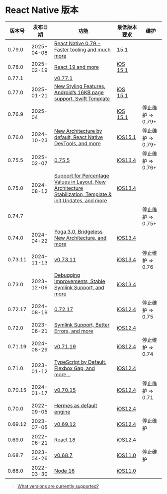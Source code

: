 #  React Native 版本

| 版本号  | 发布日期   | 功能                                                         | 最低版本要求                                                 | 维护              |
| ------- | ---------- | ------------------------------------------------------------ | ------------------------------------------------------------ | ----------------- |
| 0.79.0  | 2025-04-08 | [React Native 0.79 - Faster tooling and much more](https://reactnative.dev/blog/2025/04/08/react-native-0.79) | [15.1](https://github.com/facebook/react-native/blob/v0.79.0/packages/react-native/scripts/cocoapods/helpers.rb) |                   |
| 0.78.0  | 2025-02-19 | [React 19 and more](https://reactnative.dev/blog/2025/02/19/react-native-0.78) | [iOS 15.1](https://github.com/facebook/react-native/blob/v0.78.0/packages/react-native/scripts/cocoapods/helpers.rb) |                   |
| 0.77.1  |            | [v0.77.1](https://github.com/facebook/react-native/releases/tag/v0.77.1) |                                                              |                   |
| 0.77.0  | 2025-01-21 | [New Styling Features, Android’s 16KB page support, Swift Template](https://reactnative.dev/blog/2025/01/21/version-0.77) | [iOS 15.1](https://github.com/facebook/react-native/blob/v0.77.0/packages/react-native/scripts/cocoapods/helpers.rb) |                   |
| 0.76.9  | 2025-04    |                                                              | [iOS 15.1](https://github.com/facebook/react-native/blob/v0.76.7/packages/react-native/scripts/cocoapods/helpers.rb) | 停止维护 => 0.79+ |
| 0.76.0  | 2024-10-23 | [New Architecture by default, React Native DevTools, and more](https://reactnative.dev/blog/2024/10/23/release-0.76-new-architecture) | [iOS15.1](https://github.com/facebook/react-native/blob/v0.76.0/packages/react-native/scripts/cocoapods/helpers.rb) | 停止维护 => 0.79+ |
| 0.75.5  | 2025-02-07 | [0.75.5](https://github.com/facebook/react-native/releases/tag/v0.75.5) | [iOS13.4](https://github.com/facebook/react-native/blob/v0.75.0/packages/react-native/scripts/cocoapods/helpers.rb) | 停止维护 => 0.76+ |
| 0.75.0  | 2024-08-12 | [Support for Percentage Values in Layout, New Architecture Stabilization, Template & init Updates, and more](https://reactnative.dev/blog/2024/08/12/release-0.75) | [iOS13.4](https://github.com/facebook/react-native/blob/v0.75.0/packages/react-native/scripts/cocoapods/helpers.rb) |                   |
| 0.74.7  |            | [](https://github.com/facebook/react-native/releases/tag/v0.74.7) |                                                              | 停止维护 => 0.75+ |
| 0.74.0  | 2024-04-22 | [Yoga 3.0, Bridgeless New Architecture, and more](https://reactnative.dev/blog/2024/04/22/release-0.74) | [iOS13.4](https://github.com/facebook/react-native/blob/v0.74.0/packages/react-native/scripts/cocoapods/helpers.rb) |                   |
| 0.73.11 | 2024-11-13 | [v0.73.11](https://github.com/facebook/react-native/releases/tag/v0.73.11) | [iOS13.4](https://github.com/facebook/react-native/blob/v0.73.11/packages/react-native/scripts/cocoapods/helpers.rb) | 停止维护 => 0.76  |
| 0.73.0  | 2023-12-06 | [Debugging Improvements, Stable Symlink Support, and more](https://reactnative.dev/blog/2023/12/06/0.73-debugging-improvements-stable-symlinks) | [iOS13.4](https://github.com/facebook/react-native/blob/v0.73.0/packages/react-native/scripts/cocoapods/helpers.rb) |                   |
| 0.72.17 | 2024-08-19 | [0.72.17](https://github.com/facebook/react-native/releases/tag/v0.72.17) | [iOS12.4](https://github.com/facebook/react-native/blob/v0.72.17/packages/react-native/React.podspec) | 停止维护 => 0.75  |
| 0.72.0  | 2023-06-21 | [Symlink Support, Better Errors, and more](https://reactnative.dev/blog/2023/06/21/0.72-metro-package-exports-symlinks) | [iOS12.4](https://github.com/facebook/react-native/blob/v0.72.0/packages/react-native/React.podspec) |                   |
| 0.71.19 | 2024-08-29 | [v0.71.19](https://github.com/facebook/react-native/releases/tag/v0.71.19) | [iOS12.4](https://github.com/facebook/react-native/blob/v0.71.19/React.podspec) | 停止维护 => 0.74  |
| 0.71.0  | 2023-01-12 | [TypeScript by Default, Flexbox Gap, and more...](https://reactnative.dev/blog/2023/01/12/version-071) | [iOS12.4](https://github.com/facebook/react-native/blob/v0.71.0/React.podspec) |                   |
| 0.70.15 | 2024-01-17 | [v0.70.15](https://github.com/facebook/react-native/releases/tag/v0.70.15) | [iOS12.4](https://github.com/facebook/react-native/blob/v0.70.15/React.podspec) | 停止维护 => 0.71  |
| 0.70.0  | 2022-09-05 | [Hermes as default engine](https://reactnative.dev/blog/2022/09/05/version-070) | [iOS12.4](https://github.com/facebook/react-native/blob/v0.70.0/React.podspec) |                   |
| 0.69.12 | 2023-07-05 | [v0.69.12](https://github.com/facebook/react-native/releases/tag/v0.69.12) | [iOS12.4](https://github.com/facebook/react-native/blob/v0.69.12/React.podspec) | 停止维护          |
| 0.69.0  | 2022-06-21 | [React 18](https://reactnative.dev/blog/2022/06/21/version-069) | [iOS12.4](https://github.com/facebook/react-native/blob/v0.69.0/React.podspec) |                   |
| 0.68.7  | 2023-04-26 | [v0.68.7](https://github.com/facebook/react-native/releases/tag/v0.68.7) | [iOS11.0](https://github.com/facebook/react-native/blob/v0.68.7/React.podspec) | 停止维护          |
| 0.68.0  | 2022-03-30 | [Node 16](https://reactnative.dev/blog/2022/03/30/version-068) | [iOS11.0](https://github.com/facebook/react-native/blob/v0.68.0/React.podspec) |                   |



> [What versions are currently supported?](https://github.com/reactwg/react-native-releases/blob/main/docs/support.md#what-versions-are-currently-supported)



